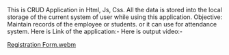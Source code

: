 This is CRUD Application in Html, Js, Css. All the data is stored into the local storage of the current system of user while using this application.
Objective: Maintain records of the employee or students. or it can use for attendance system.
Here is Link of the application:- 
Here is output video:-

[Registration Form.webm](https://github.com/user-attachments/assets/6b5d2b5c-af13-45fb-aefd-3732a9baa4a6)


